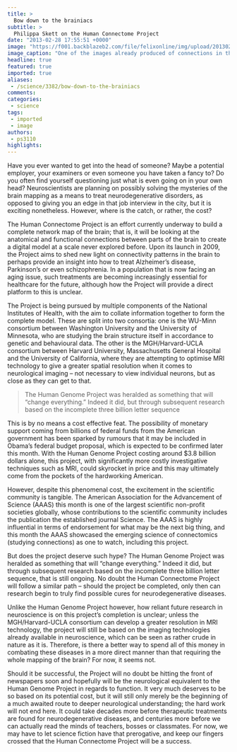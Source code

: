 ```yaml
---
title: >
  Bow down to the brainiacs
subtitle: >
  Philippa Skett on the Human Connectome Project
date: "2013-02-28 17:55:51 +0000"
image: "https://f001.backblazeb2.com/file/felixonline/img/upload/201302281752-txl11-connectome2.jpg"
image_caption: "One of the images already produced of connections in the brain"
headline: true
featured: true
imported: true
aliases:
 - /science/3382/bow-down-to-the-brainiacs
comments:
categories:
 - science
tags:
 - imported
 - image
authors:
 - ps3110
highlights:
---
```


Have you ever wanted to get into the head of someone? Maybe a potential employer, your examiners or even someone you have taken a fancy to? Do you often find yourself questioning just what is even going on in your own head? Neuroscientists are planning on possibly solving the mysteries of the brain mapping as a means to treat neurodegenerative disorders, as opposed to giving you an edge in that job interview in the city, but it is exciting nonetheless. However, where is the catch, or rather, the cost?

The Human Connectome Project is an effort currently underway to build a complete network map of the brain; that is, it will be looking at the anatomical and functional connections between parts of the brain to create a digital model at a scale never explored before. Upon its launch in 2009, the Project aims to shed new light on connectivity patterns in the brain to perhaps provide an insight into how to treat Alzheimer’s disease, Parkinson’s or even schizophrenia. In a population that is now facing an aging issue, such treatments are becoming increasingly essential for healthcare for the future, although how the Project will provide a direct platform to this is unclear.

The Project is being pursued by multiple components of the National Institutes of Health, with the aim to collate information together to form the complete model. These are split into two consortia: one is the WU-Minn consortium between Washington University and the University of Minnesota, who are studying the brain structure itself in accordance to genetic and behavioural data. The other is the MGH/Harvard-UCLA consortium between Harvard University, Massachusetts General Hospital and the University of California, where they are attempting to optimise MRI technology to give a greater spatial resolution when it comes to neurological imaging – not necessary to view individual neurons, but as close as they can get to that.

> The Human Genome Project was heralded as something that will “change everything.” Indeed it did, but through subsequent research based on the incomplete three billion letter sequence

This is by no means a cost effective feat. The possibility of monetary support coming from billions of federal funds from the American government has been sparked by rumours that it may be included in Obama’s federal budget proposal, which is expected to be confirmed later this month. With the Human Genome Project costing around $3.8 billion dollars alone, this project, with significantly more costly investigative techniques such as MRI, could skyrocket in price and this may ultimately come from the pockets of the hardworking American.

However, despite this phenomenal cost, the excitement in the scientific community is tangible. The American Association for the Advancement of Science (AAAS) this month is one of the largest scientific non-profit societies globally, whose contributions to the scientific community includes the publication the established journal Science. The AAAS is highly influential in terms of endorsement for what may be the next big thing, and this month the AAAS showcased the emerging science of connectomics (studying connections) as one to watch, including this project.

But does the project deserve such hype? The Human Genome Project was heralded as something that will “change everything.” Indeed it did, but through subsequent research based on the incomplete three billion letter sequence, that is still ongoing. No doubt the Human Connectome Project will follow a similar path – should the project be completed, only then can research begin to truly find possible cures for neurodegenerative diseases.

Unlike the Human Genome Project however, how reliant future research in neuroscience is on this project’s completion is unclear; unless the MGH/Harvard-UCLA consortium can develop a greater resolution in MRI technology, the project will still be based on the imaging technologies already available in neuroscience, which can be seen as rather crude in nature as it is. Therefore, is there a better way to spend all of this money in combating these diseases in a more direct manner than that requiring the whole mapping of the brain? For now, it seems not.

Should it be successful, the Project will no doubt be hitting the front of newspapers soon and hopefully will be the neurological equivalent to the Human Genome Project in regards to function. It very much deserves to be so based on its potential cost, but it will still only merely be the beginning of a much awaited route to deeper neurological understanding; the hard work will not end here. It could take decades more before therapeutic treatments are found for neurodegenerative diseases, and centuries more before we can actually read the minds of teachers, bosses or classmates. For now, we may have to let science fiction have that prerogative, and keep our fingers crossed that the Human Connectome Project will be a success.
